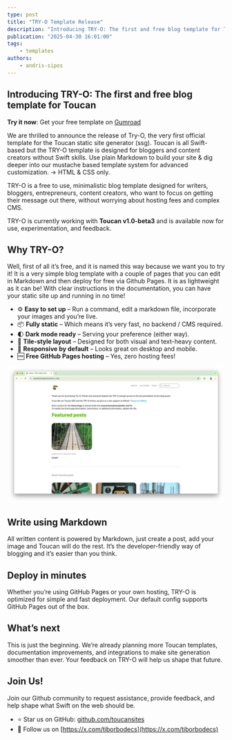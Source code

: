 ```yaml
---
type: post
title: "TRY-O Template Release"
description: "Introducing TRY-O: The first and free blog template for Toucan."
publication: "2025-04-30 16:01:00"
tags:
    - templates
authors: 
    - andris-sipos
---
```


## Introducing TRY-O: The first and free blog template for Toucan

**Try it now**: Get your free template on [Gumroad](https://binarybirds.gumroad.com/l/TRY-O)

We are thrilled to announce the release of Try-O, the very first official template for the Toucan static site generator (ssg). Toucan is all Swift-based but the TRY-O template is designed for bloggers and content creators without Swift skills. Use plain Markdown to build your site & dig deeper into our mustache based template system for advanced customization. -> HTML & CSS only.

TRY-O is a free to use, minimalistic blog template designed for writers, bloggers, entrepreneurs, content creators, who want to focus on getting their message out there, without worrying about hosting fees and complex CMS.

TRY-O is currently working with **Toucan v1.0-beta3** and is available now for use, experimentation, and feedback.

## Why TRY-O?

Well, first of all it’s free, and it is named this way because we want you to try it! It is a very simple blog template with a couple of pages that you can edit in Markdown and then deploy for free via Github Pages. It is as lightweight as it can be! With clear instructions in the documentation, you can have your static site up and running in no time!

- ⚙️ **Easy to set up** – Run a command, edit a markdown file, incorporate your images and you’re live.
- 📦 **Fully static** – Which means it’s very fast, no backend / CMS required.
- 🌓 **Dark mode ready** – Serving your preference (either way).
- 🧱 **Tile-style layout** – Designed for both visual and text-heavy content.
- 📱 **Responsive by default** – Looks great on desktop and mobile.
- 🆓 **Free GitHub Pages hosting** – Yes, zero hosting fees!

![Cover Image](./assets/screen.webp)

## Write using Markdown

All written content is powered by Markdown, just create a post, add your image and Toucan will do the rest. It’s the developer-friendly way of blogging and it’s easier than you think.

## Deploy in minutes

Whether you’re using GitHub Pages or your own hosting, TRY-O is optimized for simple and fast deployment. Our default config supports GitHub Pages out of the box.

## What’s next

This is just the beginning. We’re already planning more Toucan templates, documentation improvements, and integrations to make site generation smoother than ever. Your feedback on TRY-O will help us shape that future.

## Join Us!

Join our Github community to request assistance, provide feedback, and help shape what Swift on the web should be.

- ⭐️ Star us on GitHub: [github.com/toucansites](https://github.com/toucansites)
- 🐥 Follow us on [https://x.com/tiborbodecs](https://x.com/tiborbodecs)
